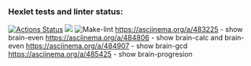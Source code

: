 ### Hexlet tests and linter status:
[![Actions Status](https://github.com/FeoktistovAE/python-project-lvl1/workflows/hexlet-check/badge.svg)](https://github.com/FeoktistovAE/python-project-lvl1/actions)
<a href="https://codeclimate.com/github/codeclimate/codeclimate/maintainability"><img src="https://api.codeclimate.com/v1/badges/a99a88d28ad37a79dbf6/maintainability" /></a>
![Make-lint](https://github.com/FeoktistovAE/python-project-lvl1/actions/workflows/hexlet-make-lint.yml/badge.svg)
https://asciinema.org/a/483225 - show brain-even
https://asciinema.org/a/484806 - show brain-calc and brain-even
https://asciinema.org/a/484907 - show brain-gcd
https://asciinema.org/a/485425 - show brain-progresion

